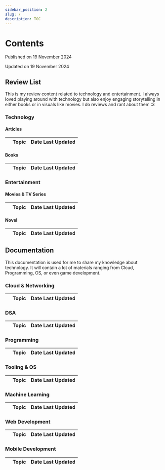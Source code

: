```yaml
---
sidebar_position: 2
slug: /
description: TOC
---
```


# Contents

Published on 19 November 2024

Updated on 19 November 2024

## Review List

This is my review content related to technology and entertainment. I always loved playing around with technology but also enjoy engaging storytelling in either books or in visuals like movies. I do reviews and rant about them :3

### Technology

#### Articles

|     | Topic | Date Last Updated |
| --- | ----- | ----------------- |

#### Books

|     | Topic | Date Last Updated |
| --- | ----- | ----------------- |

### Entertainment

#### Movies & TV Series

|     | Topic | Date Last Updated |
| --- | ----- | ----------------- |

#### Novel

|     | Topic | Date Last Updated |
| --- | ----- | ----------------- |

## Documentation

This documentation is used for me to share my knowledge about technology. It will contain a lot of materials ranging from Cloud, Programming, OS, or even game development.

### Cloud & Networking

|     | Topic | Date Last Updated |
| --- | ----- | ----------------- |

### DSA

|     | Topic | Date Last Updated |
| --- | ----- | ----------------- |

### Programming

|     | Topic | Date Last Updated |
| --- | ----- | ----------------- |

### Tooling & OS

|     | Topic | Date Last Updated |
| --- | ----- | ----------------- |

### Machine Learning

|     | Topic | Date Last Updated |
| --- | ----- | ----------------- |

### Web Development

|     | Topic | Date Last Updated |
| --- | ----- | ----------------- |

### Mobile Development

|     | Topic | Date Last Updated |
| --- | ----- | ----------------- |
